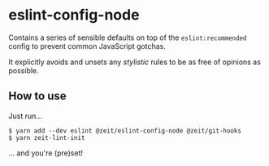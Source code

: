 # eslint-config-node

Contains a series of sensible defaults on top of the `eslint:recommended`
config to prevent common JavaScript gotchas.

It explicitly avoids and unsets any _stylistic_ rules to be
as free of opinions as possible.

## How to use

Just run...

```console
$ yarn add --dev eslint @zeit/eslint-config-node @zeit/git-hooks
$ yarn zeit-lint-init
```

... and you're (pre)set!
